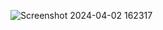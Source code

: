 ![Screenshot 2024-04-02 162317](https://github.com/ST10461262/IMADBudget/assets/164003655/33c23358-09e5-4859-8c29-117e4c7dccc7)
